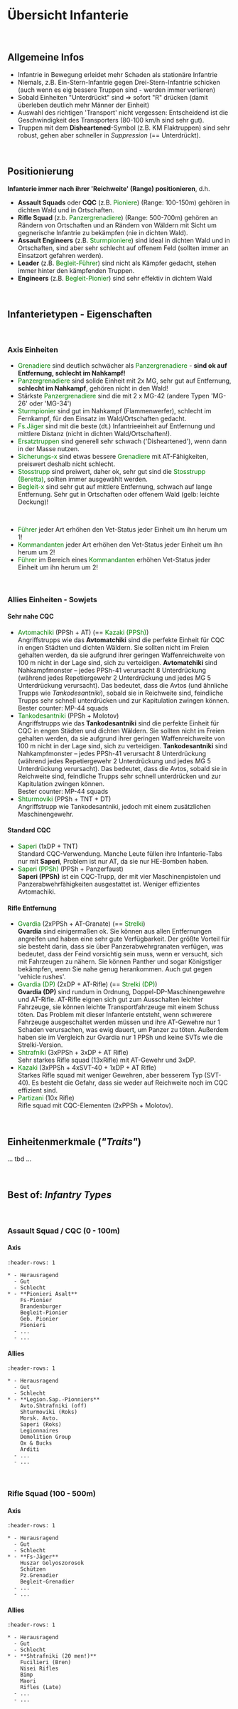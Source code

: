 # Übersicht Infanterie

&nbsp;

## Allgemeine Infos

- Infantrie in Bewegung erleidet mehr Schaden als stationäre Infantrie
- Niemals, z.B. Ein-Stern-Infantrie gegen Drei-Stern-Infantrie schicken (auch wenn es eig bessere Truppen sind - werden immer verlieren)
- Sobald Einheiten "Unterdrückt" sind => sofort "R" drücken (damit überleben deutlich mehr Männer der Einheit)
- Auswahl des richtigen 'Transport' nicht vergessen: Entscheidend ist die Geschwindigkeit des Transporters (80-100 km/h sind sehr gut).
- Truppen mit dem **Disheartened**-Symbol (z.B. KM Flaktruppen) sind sehr robust, gehen aber schneller in *Suppression* (== Unterdrückt).

&nbsp;

## Positionierung  

**Infanterie immer nach ihrer 'Reichweite' (Range) positionieren**, d.h.
  - **Assault Squads** oder **CQC** (z.B. <span style="color:green">Pioniere</span>) (Range: 100-150m) gehören in dichten Wald und in Ortschaften.
  - **Rifle Squad** (z.b. <span style="color:green">Panzergrenadiere</span>) (Range: 500-700m) gehören an Rändern von Ortschaften und an Rändern von Wäldern 
     mit Sicht um gegnerische Infantrie zu bekämpfen (nie in dichten Wald).
  - **Assault Engineers** (z.B. <span style="color:green">Sturmpioniere</span>) sind ideal in dichten Wald und in Ortschaften, sind aber sehr
    schlecht auf offenem Feld (sollten immer an Einsatzort gefahren werden).
  - **Leader** (z.B. <span style="color:green">Begleit-Führer</span>) sind nicht als Kämpfer gedacht, stehen immer hinter den kämpfenden Truppen.
  - **Engineers** (z.B. <span style="color:green">Begleit-Pionier</span>) sind sehr effektiv in dichtem Wald  

&nbsp;

## Infanterietypen - Eigenschaften  

&nbsp;

### Axis Einheiten

- <span style="color:green">Grenadiere</span> sind deutlich schwächer als <span style="color:green">Panzergrenadiere</span> - **sind ok auf Entfernung, schlecht im Nahkampf!**
- <span style="color:green">Panzergrenadiere</span> sind solide Einheit mit 2x MG, sehr gut auf Entfernung, **schlecht im Nahkampf**, gehören nicht in den Wald!
- Stärkste <span style="color:green">Panzergrenadiere</span> sind die mit 2 x MG-42 (andere Typen 'MG-26' oder 'MG-34')
- <span style="color:green">Sturmpionier</span> sind gut im Nahkampf (Flammenwerfer), schlecht im Fernkampf, für den Einsatz im Wald/Ortschaften gedacht.
- <span style="color:green">Fs.Jäger</span> sind mit die beste (dt.) Infantrieeinheit auf Entfernung und mittlere Distanz (nicht in dichten Wald/Ortschaften!).
- <span style="color:green">Ersatztruppen</span> sind generell sehr schwach ('Disheartened'), wenn dann in der Masse nutzen.
- <span style="color:green">Sicherungs-x</span> sind etwas bessere <span style="color:green">Grenadiere</span> mit AT-Fähigkeiten, preiswert deshalb nicht schlecht.
- <span style="color:green">Stosstrupp</span> sind preiwert, daher ok, sehr gut sind die <span style="color:green">Stosstrupp (Beretta)</span>, sollten immer ausgewählt werden.
- <span style="color:green">Begleit-x</span> sind sehr gut auf mittlere Entfernung, schwach auf lange Entfernung. Sehr gut in Ortschaften oder offenem Wald (gelb: leichte Deckung)!
  
&nbsp;

- <span style="color:green">Führer</span> jeder Art erhöhen den Vet-Status jeder Einheit um ihn herum um 1!
- <span style="color:green">Kommandanten</span> jeder Art erhöhen den Vet-Status jeder Einheit um ihn herum um 2!
- <span style="color:green">Führer</span> im Bereich eines <span style="color:green">Kommandanten</span> erhöhen Vet-Status jeder Einheit um ihn herum um 2!  

&nbsp;

### Allies Einheiten - Sowjets

#### Sehr nahe CQC  

  - <span style="color:green">Avtomachiki</span> (PPSh + AT) (== <span style="color:green">Kazaki (PPSh)</span>)  
     Angriffstrupps wie das **Avtomatchiki** sind die perfekte Einheit für CQC in engen Städten und dichten Wäldern. Sie sollten nicht im Freien gehalten werden, da sie aufgrund ihrer 
     geringen Waffenreichweite von 100 m nicht in der Lage sind, sich zu verteidigen. **Avtomatchiki** sind Nahkampfmonster – jedes PPSh-41 verursacht 8 Unterdrückung (während jedes 
     Repetiergewehr 2 Unterdrückung und jedes MG 5 Unterdrückung verursacht). Das bedeutet, dass die Avtos (und ähnliche Trupps wie *Tankodesantniki*), sobald sie in Reichweite sind,
     feindliche Trupps sehr schnell unterdrücken und zur Kapitulation zwingen können.  
     Bester counter: MP-44 squads
  - <span style="color:green">Tankodesantniki</span> (PPSh + Molotov)  
     Angriffstrupps wie das **Tankodesantniki** sind die perfekte Einheit für CQC in engen Städten und dichten Wäldern. Sie sollten nicht im Freien gehalten werden, da sie aufgrund ihrer 
     geringen Waffenreichweite von 100 m nicht in der Lage sind, sich zu verteidigen. **Tankodesantniki** sind Nahkampfmonster – jedes PPSh-41 verursacht 8 Unterdrückung (während jedes 
     Repetiergewehr 2 Unterdrückung und jedes MG 5 Unterdrückung verursacht). Das bedeutet, dass die Avtos, sobald sie in Reichweite sind, feindliche Trupps sehr schnell unterdrücken 
     und zur Kapitulation zwingen können.  
     Bester counter: MP-44 squads
  - <span style="color:green">Shturmoviki</span> (PPSh + TNT + DT)  
     Angriffstrupp wie Tankodesantniki, jedoch mit einem zusätzlichen Maschinengewehr.  

#### Standard CQC  

  - <span style="color:green">Saperi</span> (1xDP + TNT)  
     Standard CQC-Verwendung. Manche Leute füllen ihre Infanterie-Tabs nur mit **Saperi**, Problem ist nur AT, da sie nur HE-Bomben haben.
  - <span style="color:green">Saperi (PPSh)</span> (PPSh + Panzerfaust)  
     **Saperi (PPSh)** ist ein CQC-Trupp, der mit vier Maschinenpistolen und Panzerabwehrfähigkeiten ausgestattet ist. Weniger effizientes Avtomachiki.

#### Rifle Entfernung

  - <span style="color:green">Gvardia</span> (2xPPSh + AT-Granate) (== <span style="color:green">Strelki</span>)  
     **Gvardia** sind einigermaßen ok. Sie können aus allen Entfernungen angreifen und haben eine sehr gute Verfügbarkeit. Der größte Vorteil für sie besteht darin, dass sie über 
     Panzerabwehrgranaten verfügen, was bedeutet, dass der Feind vorsichtig sein muss, wenn er versucht, sich mit Fahrzeugen zu nähern. Sie können Panther und sogar Königstiger bekämpfen, 
     wenn Sie nahe genug herankommen. Auch gut gegen 'vehicle rushes'.  
  - <span style="color:green">Gvardia (DP)</span> (2xDP + AT-Rifle) (== <span style="color:green">Strelki (DP)</span>)  
     **Gvardia (DP)** sind rundum in Ordnung, Doppel-DP-Maschinengewehre und AT-Rifle. AT-Rifle eignen sich gut zum Ausschalten leichter Fahrzeuge, sie können leichte Transportfahrzeuge mit einem 
     Schuss töten. Das Problem mit dieser Infanterie entsteht, wenn schwerere Fahrzeuge ausgeschaltet werden müssen und ihre AT-Gewehre nur 1 Schaden verursachen, was ewig dauert, um Panzer zu töten. 
     Außerdem haben sie im Vergleich zur Gvardia nur 1 PPSh und keine SVTs wie die Strelki-Version.  
  - <span style="color:green">Shtrafniki</span> (3xPPSh + 3xDP + AT Rifle)  
     Sehr starkes Rifle squad (13xRifle) mit AT-Gewehr und 3xDP.  
  - <span style="color:green">Kazaki</span> (3xPPSh + 4xSVT-40 + 1xDP + AT Rifle)  
     Starkes Rifle squad mit weniger Gewehren, aber besserem Typ (SVT-40). Es besteht die Gefahr, dass sie weder auf Reichweite noch im CQC effizient sind.  
  - <span style="color:green">Partizani</span> (10x Rifle)  
     Rifle squad mit CQC-Elementen (2xPPSh + Molotov).
       
&nbsp;

## Einheitenmerkmale (*"Traits"*)  

... tbd ...



&nbsp;

## Best of: *Infantry Types*  

&nbsp;

### Assault Squad / CQC (0 - 100m)

#### Axis

```{list-table}
:header-rows: 1

* - Herausragend
  - Gut
  - Schlecht
* - **Pionieri Asalt**   
    Fs-Pionier  
    Brandenburger  
    Begleit-Pionier  
    Geb. Pionier  
    Pionieri
  - ...
  - ...
```

#### Allies

```{list-table}
:header-rows: 1

* - Herausragend
  - Gut
  - Schlecht
* - **Legion.Sap.-Pionniers**   
    Avto.Shtrafniki (off)  
    Shturmoviki (Roks)  
    Morsk. Avto.  
    Saperi (Roks)  
    Legionnaires  
    Demolition Group  
    Ox & Bucks  
    Arditi
  - ...
  - ...
```

&nbsp;

### Rifle Squad (100 - 500m)

#### Axis

```{list-table}
:header-rows: 1

* - Herausragend
  - Gut
  - Schlecht
* - **Fs-Jäger**   
    Huszar Golyoszorosok  
    Schützen  
    Pz.Grenadier  
    Begleit-Grenadier  
  - ...
  - ...
```

#### Allies

```{list-table}
:header-rows: 1

* - Herausragend
  - Gut
  - Schlecht
* - **Shtrafniki (20 men!)**   
    Fucilieri (Bren)  
    Nisei Rifles  
    Bimp  
    Maori  
    Rifles (Late)
  - ...
  - ...
```
